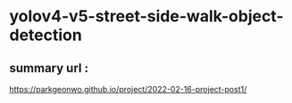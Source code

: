 
# yolov4-v5-street-side-walk-object-detection

## summary url :

https://parkgeonwo.github.io/project/2022-02-16-project-post1/



